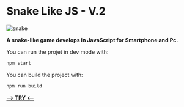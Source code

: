# Snake Like JS - V.2

![snake](https://billy.pronaute.com/console/?jeu=snake)

**A snake-like game develops in JavaScript for Smartphone and Pc.**


You can run the projet in dev mode with:

```bash
npm start
```

You can build the project with:

```bash
npm run build
```

[**--> TRY <--**](https://billy.pronaute.com/console/?jeu=snake)
